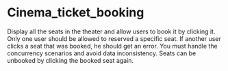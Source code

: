 # Cinema_ticket_booking
Display all the seats in the theater and allow users to book it by clicking it. Only one user should be allowed to reserved a specific seat. If another user clicks a seat that was booked, he should get an error. You must handle the concurrency scenarios and avoid data inconsistency.  Seats can be unbooked by clicking the booked seat again. 
